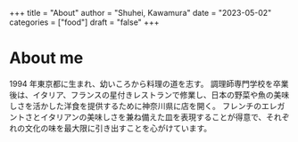+++
title = "About"
author = "Shuhei, Kawamura"
date = "2023-05-02"
categories = ["food"]
draft = "false"
+++

# About me

1994 年東京都に生まれ、幼いころから料理の道を志す。
調理師専門学校を卒業後は、イタリア、フランスの星付きレストランで修業し、日本の野菜や魚の美味しさを活かした洋食を提供するために神奈川県に店を開く。
フレンチのエレガントさとイタリアンの美味しさを兼ね備えた皿を表現することが得意で、それぞれの文化の味を最大限に引き出すことを心がけています。
